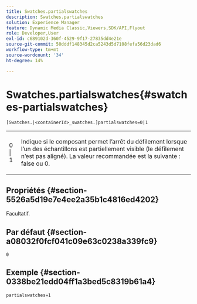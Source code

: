 ```yaml
---
title: Swatches.partialswatches
description: Swatches.partialswatches
solution: Experience Manager
feature: Dynamic Media Classic,Viewers,SDK/API,Flyout
role: Developer,User
exl-id: c689102d-360f-4529-9f17-27835dd4e21e
source-git-commit: 50dddf148345d2ca5243d5d7108fefa56d23dad6
workflow-type: tm+mt
source-wordcount: '34'
ht-degree: 14%

---
```


# Swatches.partialswatches{#swatches-partialswatches}

`[Swatches.|<containerId>_swatches.]partialswatches=0|1`

<table id="table_4B8CEC134277403A840A050BD8C8CE2B"> 
 <tbody> 
  <tr> 
   <td> <p> <span class="codeph"> 0 | 1</span> </p> </td> 
   <td> <p> Indique si le composant permet l’arrêt du défilement lorsque l’un des échantillons est partiellement visible (le défilement n’est pas aligné). La valeur recommandée est la suivante : <span class="codeph"> false</span> ou <span class="codeph"> 0</span>. </p> </td> 
  </tr> 
 </tbody> 
</table>

## Propriétés {#section-5526a5d19e7e4ee2a35b1c4816ed4202}

Facultatif.

## Par défaut {#section-a08032f0fcf041c09e63c0238a339fc9}

`0`

## Exemple {#section-0338be21edd04ff1a3bed5c8319b61a4}

`partialswatches=1`
